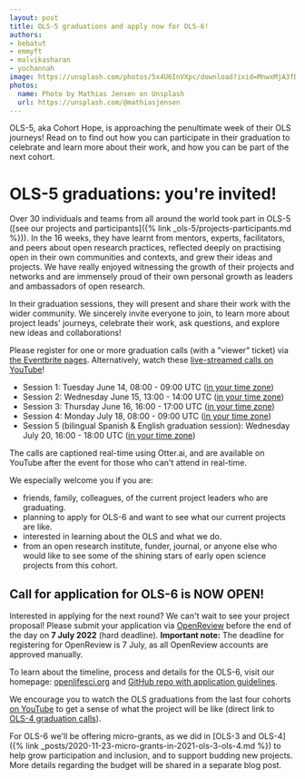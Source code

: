 ```yaml
---
layout: post
title: OLS-5 graduations and apply now for OLS-6!
authors:
- bebatut
- emmyft
- malvikasharan
- yochannah
image: https://unsplash.com/photos/5x4U6InVXpc/download?ixid=MnwxMjA3fDB8MXxzZWFyY2h8MTR8fGhpa2UlMjBncm91cCUyMHBlYWt8ZW58MHx8fHwxNjU0MjQxMDI2&force=true&w=1920
photos:
  name: Photo by Mathias Jensen on Unsplash
  url: https://unsplash.com/@mathiasjensen
---
```


OLS-5, aka Cohort Hope, is approaching the penultimate week of their OLS journeys! Read on to find out how you can participate in their graduation to celebrate and learn more about their work, and how you can be part of the next cohort.

# OLS-5 graduations: you're invited!

Over 30 individuals and teams from all around the world took part in OLS-5 ([see our projects and participants]({% link _ols-5/projects-participants.md %})). In the 16 weeks, they have learnt from mentors, experts, facilitators, and peers about open research practices, reflected deeply on practising open in their own communities and contexts, and grew their ideas and projects. We have really enjoyed witnessing the growth of their projects and networks and are immensely proud of their own personal growth as leaders and ambassadors of open research. 

In their graduation sessions, they will present and share their work with the wider community. We sincerely invite everyone to join, to learn more about project leads' journeys, celebrate their work, ask questions, and explore new ideas and collaborations!

Please register for one or more graduation calls (with a "viewer" ticket) via [the Eventbrite pages](https://www.eventbrite.co.uk/o/open-life-science-31351238135). Alternatively, watch these [live-streamed calls on YouTube](https://youtube.com/c/openlifesci)!
- Session 1: Tuesday June 14, 08:00 - 09:00 UTC ([in your time zone](https://arewemeetingyet.com/London/2022-06-14/09:00/week-16-ols-5-grad1))
- Session 2: Wednesday June 15, 13:00 - 14:00 UTC ([in your time zone](https://arewemeetingyet.com/London/2022-06-15/14:00/week-16-ols-5-grad2))
- Session 3: Thursday June 16, 16:00 - 17:00 UTC ([in your time zone](https://arewemeetingyet.com/London/2022-06-16/17:00/week-16-ols-5-grad3))
- Session 4: Monday July 18, 08:00 - 09:00 UTC ([in your time zone](https://arewemeetingyet.com/London/2022-07-18/09:00/week-16-ols-5-grad4))
- Session 5 (bilingual Spanish & English graduation session): Wednesday July 20, 16:00 - 18:00 UTC ([in your time zone](https://arewemeetingyet.com/London/2022-07-20/17:00/week-16-ols-5-grad5))

The calls are captioned real-time using Otter.ai, and are available on YouTube after the event for those who can't attend in real-time.

We especially welcome you if you are:
- friends, family, colleagues, of the current project leaders who are graduating.
- planning to apply for OLS-6 and want to see what our current projects are like.
- interested in learning about the OLS and what we do.
- from an open research institute, funder, journal, or anyone else who would like to see some of the shining stars of early open science projects from this cohort.

## Call for application for OLS-6 is NOW OPEN!

Interested in applying for the next round? We can't wait to see your project proposal! 
Please submit your application via [OpenReview]([https://openreview.net/group?id=openlifesci.org/Open_Life_Science/2022/Cohort_5](https://openreview.net/group?id=openlifesci.org/Open_Life_Science/2022/Cohort_6)) before the end of the day on **7 July 2022** (hard deadline). **Important note:** The deadline for registering for OpenReview is 7 July, as all OpenReview accounts are approved manually. 

To learn about the timeline, process and details for the OLS-6, visit our homepage: [openlifesci.org](https://openlifesci.org/) and 
[GitHub repo with application guidelines](https://github.com/open-life-science/application-forms).

We encourage you to watch the OLS graduations from the last four cohorts [on YouTube]([https://www.youtube.com/openlifesci) to get a sense of what the project will be like (direct link to [OLS-4 graduation calls](https://www.youtube.com/playlist?list=PL1CvC6Ez54KD01eg-XVq0AUHNEpG9dnrA](https://www.youtube.com/playlist?list=PL1CvC6Ez54KCQDLgMKuFlcj2H6zsBi35D))).

For OLS-6 we'll be offering micro-grants, as we did in [OLS-3 and OLS-4]({% link _posts/2020-11-23-micro-grants-in-2021-ols-3-ols-4.md %}) to help grow participation and inclusion, and to support budding new projects. More details regarding the budget will be shared in a separate blog post.
